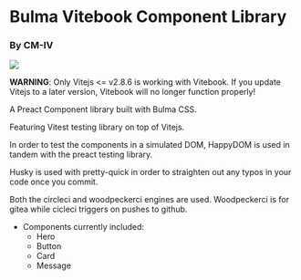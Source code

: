 # Bulma Vitebook Component Library

### By CM-IV

![](https://ci.civdev.xyz/api/badges/CM-IV/bulma-vitebook/status.svg)

**WARNING**: Only Vitejs <= v2.8.6 is working with Vitebook. If you update Vitejs to a later version, Vitebook will no longer function properly!

A Preact Component library built with Bulma CSS.

Featuring Vitest testing library on top of Vitejs.

In order to test the components in a simulated DOM, HappyDOM is used in tandem with
the preact testing library.

Husky is used with pretty-quick in order to straighten out any typos in your code once you commit.

Both the circleci and woodpeckerci engines are used. Woodpeckerci is for gitea while cicleci triggers on pushes to github.

- Components currently included:
  - Hero
  - Button
  - Card
  - Message

